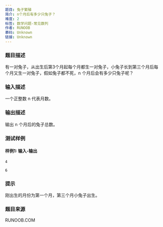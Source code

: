 ```yaml
---
题目: 兔子繁殖
简介: n个月后有多少只兔子？
难度: 2
标签: 数学问题-常见数列
作者: RUNOOB
慕码: Unknown
链接: Unknown
---
```


### 题目描述

有一对兔子，从出生后第3个月起每个月都生一对兔子，小兔子长到第三个月后每个月又生一对兔子，假如兔子都不死，n 个月后会有多少只兔子呢？

### 输入描述

一个正整数 n 代表月数。

### 输出描述

输出 n 个月后的兔子总数。

### 测试样例

#### 样例1: 输入-输出

```
4
```

```
6
```

### 提示

刚出生的月份为第一个月，第三个月小兔子出生。

### 题目来源

RUNOOB.COM